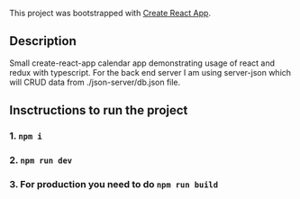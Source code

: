 This project was bootstrapped with [Create React App](https://github.com/facebook/create-react-app).

## Description

Small create-react-app calendar app demonstrating usage of react and redux with typescript. For the back end server I am using server-json which will CRUD data from ./json-server/db.json file.

## Insctructions to run the project

### 1. `npm i`
### 2. `npm run dev`
### 3. For production you need to do `npm run build`